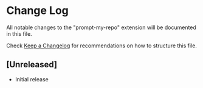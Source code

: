 # Change Log

All notable changes to the "prompt-my-repo" extension will be documented in this file.

Check [Keep a Changelog](http://keepachangelog.com/) for recommendations on how to structure this file.

## [Unreleased]

- Initial release